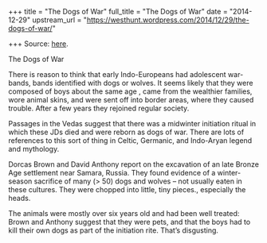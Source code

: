 +++
title = "The Dogs of War"
full_title = "The Dogs of War"
date = "2014-12-29"
upstream_url = "https://westhunt.wordpress.com/2014/12/29/the-dogs-of-war/"

+++
Source: [here](https://westhunt.wordpress.com/2014/12/29/the-dogs-of-war/).

The Dogs of War

There is reason to think that early Indo-Europeans had adolescent
war-bands, bands identified with dogs or wolves. It seems likely that
they were composed of boys about the same age , came from the wealthier
families, wore animal skins, and were sent off into border areas, where
they caused trouble. After a few years they rejoined regular society.

Passages in the Vedas suggest that there was a midwinter initiation
ritual in which these JDs died and were reborn as dogs of war. There are
lots of references to this sort of thing in Celtic, Germanic, and
Indo-Aryan legend and mythology.

Dorcas Brown and David Anthony report on the excavation of an late
Bronze Age settlement near Samara, Russia. They found evidence of a
winter-season sacrifice of many (> 50) dogs and wolves – not usually
eaten in these cultures. They were chopped into little, tiny pieces.,
especially the heads.

The animals were mostly over six years old and had been well treated:
Brown and Anthony suggest that they were pets, and that the boys had to
kill their own dogs as part of the initiation rite. That’s disgusting.



